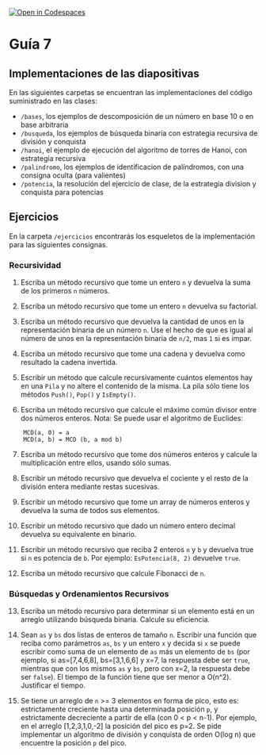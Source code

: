 [![Open in Codespaces](https://classroom.github.com/assets/launch-codespace-7f7980b617ed060a017424585567c406b6ee15c891e84e1186181d67ecf80aa0.svg)](https://classroom.github.com/open-in-codespaces?assignment_repo_id=10841563)
# Guía 7
## Implementaciones de las diapositivas

En las siguientes carpetas se encuentran las implementaciones del código suministrado en las clases:

- `/bases`, los ejemplos de descomposición de un número en base 10 o en base arbitraria
- `/busqueda`, los ejemplos de búsqueda binaria con estrategia recursiva de división y conquista
- `/hanoi`, el ejemplo de ejecución del algoritmo de torres de Hanoi, con estrategia recursiva
- `/palindromo`, los ejemplos de identificacion de palíndromos, con una consigna oculta (para valientes)
- `/potencia`, la resolución del ejercicio de clase, de la estrategia division y conquista para potencias

## Ejercicios

En la carpeta `/ejercicios` encontrarás los esqueletos de la implementación para las siguientes consignas.

### Recursividad

1. Escriba un método recursivo que tome un entero `n` y devuelva la suma de los primeros `n` números.

2. Escriba un método recursivo que tome un entero `n` devuelva su factorial.

3. Escriba un método recursivo que devuelva la cantidad de unos en la representación binaria de un número `n`. Use el hecho de que es igual al número de unos en la representación binaria de `n/2`, mas `1` si es impar.

4. Escriba un método recursivo que tome una cadena y devuelva como resultado la cadena invertida.

5. Escribir un método que calcule recursivamente cuántos elementos hay en una `Pila` y no altere el contenido de la misma. La pila sólo tiene los métodos `Push()`, `Pop()` y `IsEmpty()`.

6. Escriba un método recursivo que calcule el máximo común divisor entre dos números enteros. Nota: Se puede usar el algoritmo de Euclides:

```
	MCD(a, 0) = a
	MCD(a, b) = MCD (b, a mod b)
```

7. Escriba un método recursivo que tome dos números enteros y calcule la multiplicación entre ellos, usando sólo sumas.

8. Escribir un método recursivo que devuelva el cociente y el resto de la división entera mediante restas sucesivas.

9. Escribir un método recursivo que tome un array de números enteros y devuelva la suma de todos sus elementos.

10. Escribir un método recursivo que dado un número entero decimal devuelva su equivalente en binario.

11. Escribir un método recursivo que reciba 2 enteros `n` y `b` y devuelva true si `n` es potencia de `b`. Por ejemplo: `EsPotencia(8, 2)` devuelve `true`.

12. Escriba un método recursivo que calcule Fibonacci de `n`.

### Búsquedas y Ordenamientos Recursivos
13. Escriba un método recursivo para determinar si un elemento está en un arreglo utilizando búsqueda binaria. Calcule su eficiencia.

14. Sean `as` y `bs` dos listas de enteros de tamaño `n`. Escribir una función que reciba como parámetros `as`, `bs` y un entero `x` y decida si `x` se puede escribir como suma de un elemento de `as` más un elemento de `bs` (por ejemplo, si as=[7,4,6,8], bs=[3,1,6,6] y x=7, la respuesta debe ser `true`, mientras que con los mismos `as` y `bs`, pero con x=2, la respuesta debe ser `false`). El tiempo de la función tiene que ser menor a O(n^2). Justificar el tiempo.

15. Se tiene un arreglo de `n` >= 3 elementos en forma de pico, esto es: estrictamente creciente hasta una determinada posición `p`, y estrictamente decreciente a partir de ella (con 0 < p < n-1). Por  ejemplo, en el arreglo [1,2,3,1,0,-2] la posición del pico es p=2. Se pide implementar un algoritmo de división y conquista de orden O(log n) que encuentre la posición `p` del pico.
